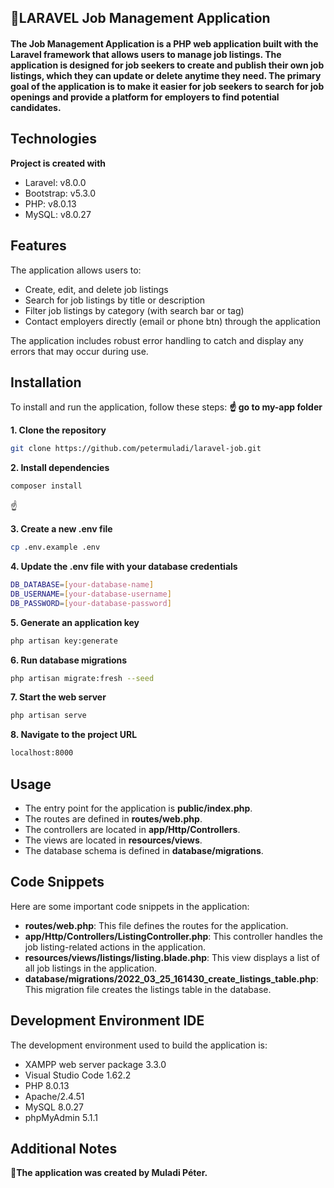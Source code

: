 ## 🎯LARAVEL Job Management Application

#### The Job Management Application is a PHP web application built with the Laravel framework that allows users to manage job listings. The application is designed for job seekers to create and publish their own job listings, which they can update or delete anytime they need. The primary goal of the application is to make it easier for job seekers to search for job openings and provide a platform for employers to find potential candidates.

## Technologies

**Project is created with**

- Laravel: v8.0.0
- Bootstrap: v5.3.0
- PHP: v8.0.13
- MySQL: v8.0.27


## Features

The application allows users to:

- Create, edit, and delete job listings
- Search for job listings by title or description
- Filter job listings by category (with search bar or tag)
- Contact employers directly (email or phone btn) through the application

The application includes robust error handling to catch and display any errors that may occur during use.


## Installation

To install and run the application, follow these steps:
**☝ go to my-app folder**

**1. Clone the repository**

```bash
git clone https://github.com/petermuladi/laravel-job.git
```

**2. Install dependencies**

```bash
composer install
```
☝

**3. Create a new .env file**

```bash
cp .env.example .env
```

**4. Update the .env file with your database credentials**

```bash
DB_DATABASE=[your-database-name]
DB_USERNAME=[your-database-username]
DB_PASSWORD=[your-database-password]
```

**5. Generate an application key**

```bash
php artisan key:generate
```

**6. Run database migrations**

```bash
php artisan migrate:fresh --seed
```

**7. Start the web server**

```bash
php artisan serve
```

**8. Navigate to the project URL**

```bash
localhost:8000
```

## Usage

- The entry point for the application is **public/index.php**.
- The routes are defined in **routes/web.php**.
- The controllers are located in **app/Http/Controllers**.
- The views are located in **resources/views**.
- The database schema is defined in **database/migrations**.

## Code Snippets

Here are some important code snippets in the application:

- **routes/web.php**: This file defines the routes for the application.
- **app/Http/Controllers/ListingController.php**: This controller handles the job listing-related actions in the application.
- **resources/views/listings/listing.blade.php**: This view displays a list of all job listings in the application.
- **database/migrations/2022_03_25_161430_create_listings_table.php**: This migration file creates the listings table in the database.

## Development Environment IDE

The development environment used to build the application is:

- XAMPP web server package 3.3.0
- Visual Studio Code 1.62.2
- PHP 8.0.13
- Apache/2.4.51
- MySQL 8.0.27
- phpMyAdmin 5.1.1


## Additional Notes
**🎯The application was created by Muladi Péter.**
